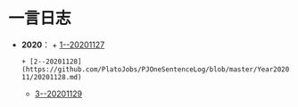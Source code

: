 # 一言日志


+  **2020**：
       +  [1--20201127](https://github.com/PlatoJobs/PJOneSentenceLog/blob/master/Year2020/November-11/20201127.md)
       
       + [2--20201128](https://github.com/PlatoJobs/PJOneSentenceLog/blob/master/Year2020/November-11/20201128.md)

      +  [3--20201129](https://github.com/PlatoJobs/PJOneSentenceLog/blob/master/Year2020/November-11/20201129.md)



